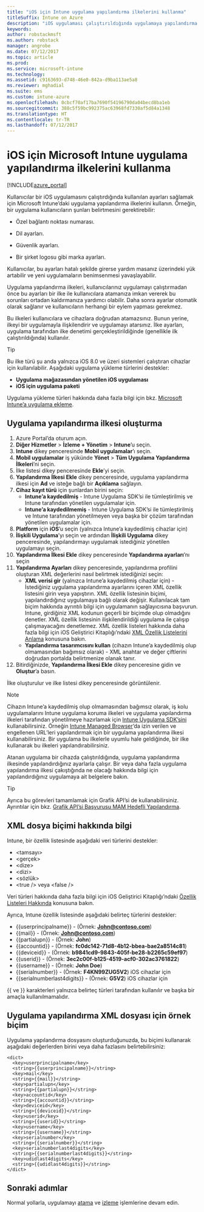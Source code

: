 ```yaml
---
title: "iOS için Intune uygulama yapılandırma ilkelerini kullanma"
titleSuffix: Intune on Azure
description: "iOS uygulaması çalıştırıldığında uygulamaya yapılandırma verilerini sağlamak için uygulama yapılandırma ilkelerini kullanmayı öğrenin.\""
keywords: 
author: robstackmsft
ms.author: robstack
manager: angrobe
ms.date: 07/12/2017
ms.topic: article
ms.prod: 
ms.service: microsoft-intune
ms.technology: 
ms.assetid: c9163693-d748-46e0-842a-d9ba113ae5a8
ms.reviewer: mghadial
ms.suite: ems
ms.custom: intune-azure
ms.openlocfilehash: 0cbcf70af17ba7690f54196790da04becd8ba1eb
ms.sourcegitcommit: 388c5f59bc992375ac63968fd7330af5d84a1348
ms.translationtype: HT
ms.contentlocale: tr-TR
ms.lasthandoff: 07/12/2017
---
```

# <a name="how-to-use-microsoft-intune-app-configuration-policies-for-ios"></a>iOS için Microsoft Intune uygulama yapılandırma ilkelerini kullanma

[!INCLUDE[azure_portal](./includes/azure_portal.md)]

Kullanıcılar bir iOS uygulamasını çalıştırdığında kullanılan ayarları sağlamak için Microsoft Intune’daki uygulama yapılandırma ilkelerini kullanın. Örneğin, bir uygulama kullanıcıların şunları belirtmesini gerektirebilir:

-   Özel bağlantı noktası numarası.

-   Dil ayarları.

-   Güvenlik ayarları.

-   Bir şirket logosu gibi marka ayarları.

Kullanıcılar, bu ayarları hatalı şekilde girerse yardım masanız üzerindeki yük artabilir ve yeni uygulamaların benimsenmesi yavaşlayabilir.

Uygulama yapılandırma ilkeleri, kullanıcılarınız uygulamayı çalıştırmadan önce bu ayarları bir ilke ile kullanıcılara atamanıza imkan vererek bu sorunları ortadan kaldırmanıza yardımcı olabilir. Daha sonra ayarlar otomatik olarak sağlanır ve kullanıcıların herhangi bir eylem yapması gerekmez.

Bu ilkeleri kullanıcılara ve cihazlara doğrudan atamazsınız. Bunun yerine, ilkeyi bir uygulamayla ilişkilendirir ve uygulamayı atarsınız. İlke ayarları, uygulama tarafından ilke denetimi gerçekleştirildiğinde (genellikle ilk çalıştırıldığında) kullanılır.

> [!TIP]
> Bu ilke türü şu anda yalnızca iOS 8.0 ve üzeri sistemleri çalıştıran cihazlar için kullanılabilir. Aşağıdaki uygulama yükleme türlerini destekler:
>
> -   **Uygulama mağazasından yönetilen iOS uygulaması**
> -   **iOS için uygulama paketi**
>
> Uygulama yükleme türleri hakkında daha fazla bilgi için bkz. [Microsoft Intune’a uygulama ekleme](apps-add.md).

## <a name="create-an-app-configuration-policy"></a>Uygulama yapılandırma ilkesi oluşturma
1.  Azure Portal’da oturum açın.
2.  **Diğer Hizmetler** > **İzleme + Yönetim** > **Intune**’u seçin.
3.  **Intune** dikey penceresinde **Mobil uygulamalar**’ı seçin.
4.  **Mobil uygulamalar** iş yükünde **Yönet** > **Tüm Uygulama Yapılandırma İlkeleri**’ni seçin.
5.  İlke listesi dikey penceresinde **Ekle**’yi seçin.
6.  **Yapılandırma İlkesi Ekle** dikey penceresinde, uygulama yapılandırma ilkesi için **Ad** ve isteğe bağlı bir **Açıklama** sağlayın.
7.  **Cihaz kayıt türü** için şunlardan birini seçin:
    - **Intune’a kaydedilmiş** - Intune Uygulama SDK’si ile tümleştirilmiş ve Intune tarafından yönetilen uygulamalar için.
    - **Intune’a kaydedilmemiş** - Intune Uygulama SDK’si ile tümleştirilmiş ve Intune tarafından yönetilmeyen veya başka bir çözüm tarafından yönetilen uygulamalar için.
8.  **Platform** için **iOS**’u seçin (yalnızca Intune’a kaydedilmiş cihazlar için)
9.  **İlişkili Uygulama**’yı seçin ve ardından **İlişkili Uygulama** dikey penceresinde, yapılandırmayı uygulamak istediğiniz yönetilen uygulamayı seçin.
10. **Yapılandırma İlkesi Ekle** dikey penceresinde **Yapılandırma ayarları**’nı seçin
11. **Yapılandırma Ayarları** dikey penceresinde, yapılandırma profilini oluşturan XML değerlerini nasıl belirtmek istediğinizi seçin:
    - **XML verisi gir** (yalnızca Intune’a kaydedilmiş cihazlar için) - İstediğiniz uygulama yapılandırma ayarlarını içeren XML özellik listesini girin veya yapıştırın. XML özellik listesinin biçimi, yapılandırdığınız uygulamaya bağlı olarak değişir. Kullanılacak tam biçim hakkında ayrıntılı bilgi için uygulamanın sağlayıcısına başvurun.
Intune, girdiğiniz XML kodunun geçerli bir biçimde olup olmadığını denetler. XML özellik listesinin ilişkilendirildiği uygulama ile çalışıp çalışmayacağını denetlemez.
XML özellik listeleri hakkında daha fazla bilgi için iOS Geliştirici Kitaplığı’ndaki [XML Özellik Listelerini Anlama](https://developer.apple.com/library/ios/documentation/Cocoa/Conceptual/PropertyLists/UnderstandXMLPlist/UnderstandXMLPlist.html) konusuna bakın.
    - **Yapılandırma tasarımcısını kullan** (cihazın Intune’a kaydedilmiş olup olmamasından bağımsız olarak) - XML anahtar ve değer çiftlerini doğrudan portalda belirtmenize olanak tanır.
11. Bitirdiğinizde, **Yapılandırma İlkesi Ekle** dikey penceresine gidin ve **Oluştur**’a basın.

İlke oluşturulur ve ilke listesi dikey penceresinde görüntülenir.



>[!Note]
>Cihazın Intune’a kaydedilmiş olup olmamasından bağımsız olarak, iş kolu uygulamalarını Intune uygulama koruma ilkeleri ve uygulama yapılandırma ilkeleri tarafından yönetilmeye hazırlamak için [Intune Uygulama SDK’sini](https://docs.microsoft.com/intune/app-sdk-ios) kullanabilirsiniz. Örneğin [Intune Managed Browser](app-configuration-managed-browser.md)’da izin verilen ve engellenen URL’leri yapılandırmak için bir uygulama yapılandırma ilkesi kullanabilirsiniz. Bir uygulama bu ilkelerle uyumlu hale geldiğinde, bir ilke kullanarak bu ilkeleri yapılandırabilirsiniz.


Atanan uygulama bir cihazda çalıştırıldığında, uygulama yapılandırma ilkesinde yapılandırdığınız ayarlarla çalışır.
Bir veya daha fazla uygulama yapılandırma ilkesi çakıştığında ne olacağı hakkında bilgi için yapılandırdığınız uygulamaya ait belgelere bakın.

>[!Tip]
>Ayrıca bu görevleri tamamlamak için Grafik API’si de kullanabilirsiniz. Ayrıntılar için bkz. [Grafik API’si Başvurusu MAM Hedefli Yapılandırma](https://graph.microsoft.io/docs/api-reference/beta/api/intune_mam_targetedmanagedappconfiguration_create).


## <a name="information-about-the-xml-file-format"></a>XML dosya biçimi hakkında bilgi

Intune, bir özellik listesinde aşağıdaki veri türlerini destekler:

- &lt;tamsayı&gt;
- &lt;gerçek&gt;
- &lt;dize&gt;
- &lt;dizi&gt;
- &lt;sözlük&gt;
- &lt;true /&gt; veya &lt;false /&gt;

Veri türleri hakkında daha fazla bilgi için iOS Geliştirici Kitaplığı’ndaki [Özellik Listeleri Hakkında](https://developer.apple.com/library/ios/documentation/Cocoa/Conceptual/PropertyLists/AboutPropertyLists/AboutPropertyLists.html) konusuna bakın.

Ayrıca, Intune özellik listesinde aşağıdaki belirteç türlerini destekler:
- \{\{userprincipalname\}\} - (Örnek: **John@contoso.com**)
- \{\{mail\}\} - (Örnek: **John@contoso.com**)
- \{\{partialupn\}\} - (Örnek: **John**)
- \{\{accountid\}\} - (Örnek: **fc0dc142-71d8-4b12-bbea-bae2a8514c81**)
- \{\{deviceid\}\} - (Örnek: **b9841cd9-9843-405f-be28-b2265c59ef97**)
- \{\{userid\}\} - (Örnek: **3ec2c00f-b125-4519-acf0-302ac3761822**)
- \{\{username\}\} - (Örnek: **John Doe**)
- \{\{serialnumber\}\} - (Örnek: **F4KN99ZUG5V2**) iOS cihazlar için
- \{\{serialnumberlast4digits\}\} - (Örnek: **G5V2**) iOS cihazlar için

\{\{ ve \}\} karakterleri yalnızca belirteç türleri tarafından kullanılır ve başka bir amaçla kullanılmamalıdır.

## <a name="example-format-for-an-app-configuration-xml-file"></a>Uygulama yapılandırma XML dosyası için örnek biçim

Uygulama yapılandırma dosyasını oluşturduğunuzda, bu biçimi kullanarak aşağıdaki değerlerden birini veya daha fazlasını belirtebilirsiniz:

```
<dict>
  <key>userprincipalname</key>
  <string>{{userprincipalname}}</string>
  <key>mail</key>
  <string>{{mail}}</string>
  <key>partialupn</key>
  <string>{{partialupn}}</string>
  <key>accountid</key>
  <string>{{accountid}}</string>
  <key>deviceid</key>
  <string>{{deviceid}}</string>
  <key>userid</key>
  <string>{{userid}}</string>
  <key>username</key>
  <string>{{username}}</string>
  <key>serialnumber</key>
  <string>{{serialnumber}}</string>
  <key>serialnumberlast4digits</key>
  <string>{{serialnumberlast4digits}}</string>
  <key>udidlast4digits</key>
  <string>{{udidlast4digits}}</string>
</dict>

```

## <a name="next-steps"></a>Sonraki adımlar

Normal yollarla, uygulamayı [atama](apps-deploy.md) ve [izleme](apps-monitor.md) işlemlerine devam edin.